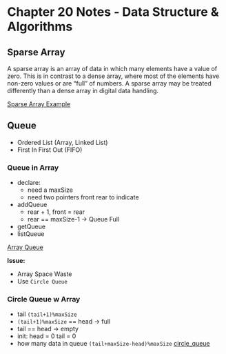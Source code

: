 # Chapter 20 Notes - Data Structure & Algorithms

## Sparse Array
A sparse array is an array of data in which many elements have a value of zero. This is in contrast to a dense array, where most of the elements have non-zero values or are “full” of numbers. A sparse array may be treated differently than a dense array in digital data handling.

[Sparse Array Example](01_sparsearray/main.go)

## Queue
- Ordered List (Array, Linked List)
- First In First Out (FIFO)

### Queue in Array
- declare: 
    - need a maxSize
    - need two pointers front rear to indicate
- addQueue
    - rear + 1, front = rear
    - rear == maxSize-1 -> Queue Full
- getQueue
- listQueue

[Array Queue](02_queue/array_queue/main.go)

**Issue:**
- Array Space Waste
- Use `Circle Queue`

### Circle Queue w Array
- tail `(tail+1)%maxSize`
- `(tail+1)%maxSize` == head -> full
- tail == head -> empty
- init: head = 0 tail = 0
- how many data in queue `(tail+maxSize-head)%maxSize`
[circle_queue](02_queue/circle_queue/main.go)
  